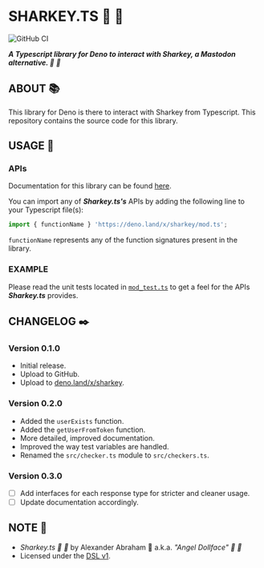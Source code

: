 # SHARKEY.TS :shark: :sauropod:

![GitHub CI](https://github.com/angeldollface/sharkey.ts/actions/workflows/deno.yml/badge.svg)

***A Typescript library for Deno to interact with Sharkey, a Mastodon alternative. :shark: :sauropod:***

## ABOUT :books:

This library for Deno is there to interact with Sharkey from Typescript. This repository contains the source code for this library.

## USAGE :hammer:

### APIs

Documentation for this library can be found [here](https://angeldollface.boo/sharkey.ts).

You can import any of ***Sharkey.ts's*** APIs by adding the following line to your Typescript file(s):

```Typescript
import { functionName } 'https://deno.land/x/sharkey/mod.ts';
```

`functionName` represents any of the function signatures present in the library.

### EXAMPLE

Please read the unit tests located in [`mod_test.ts`](https://github.com/angeldollface/sharkey.ts/blob/main/mod_test.ts) to get a feel for the APIs ***Sharkey.ts*** provides.

## CHANGELOG :black_nib:

### Version 0.1.0

- Initial release.
- Upload to GitHub.
- Upload to [deno.land/x/sharkey](https://deno.land/x/sharkey).

### Version 0.2.0

- Added the `userExists` function.
- Added the `getUserFromToken` function.
- More detailed, improved documentation.
- Improved the way test variables are handled.
- Renamed the `src/checker.ts` module to `src/checkers.ts`.

### Version 0.3.0

- [ ] Add interfaces for each response type for stricter and cleaner usage.
- [ ] Update documentation accordingly.

## NOTE :scroll:

- *Sharkey.ts :shark: :sauropod:* by Alexander Abraham :black_heart: a.k.a. *"Angel Dollface" :dolls: :ribbon:*
- Licensed under the [DSL v1](https://github.com/angeldollface/doll-software-license).
